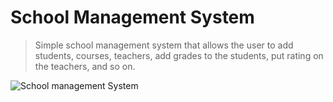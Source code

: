 School Management System
===============
> Simple school management system that allows the user to add students, courses, teachers, add grades to the students, put rating on the teachers, and so on.

![School management System](http://www.d3bg.org/telerikacademy/githubimages/school-banner.jpg)
